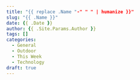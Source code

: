 ```yaml
---
title: "{{ replace .Name "-" " " | humanize }}"
slug: "{{ .Name }}"
date: {{ .Date }}
author: {{ .Site.Params.Author }}
tags: []
categories:
  - General
  - Outdoor
  - This Week
  - Technology
draft: true
---
```

